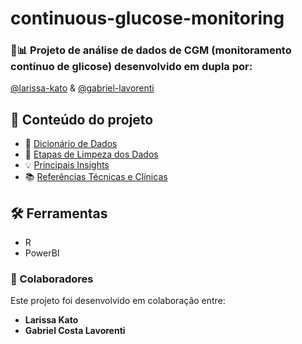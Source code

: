 # continuous-glucose-monitoring

### 🧁📊 Projeto de análise de dados de CGM (monitoramento contínuo de glicose) desenvolvido em dupla por:
[@larissa-kato](https://github.com/larissa-kato) & [@gabriel-lavorenti](https://github.com/gabriel-lavorenti)

## 📁 Conteúdo do projeto

- 📖 [Dicionário de Dados](./docs/dataset.md)
- 🧹 [Etapas de Limpeza dos Dados](./docs/data-cleaning.md)
- 💡 [Principais Insights](./docs/insights.md)
- 📚 [Referências Técnicas e Clínicas](./docs/references.md)

## 🛠️ Ferramentas
- R
- PowerBI

### 👥 Colaboradores
Este projeto foi desenvolvido em colaboração entre:
- **Larissa Kato**
- **Gabriel Costa Lavorenti**

